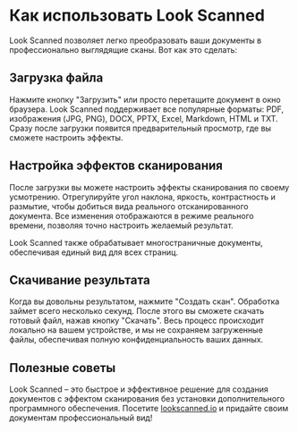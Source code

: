 # Как использовать Look Scanned

Look Scanned позволяет легко преобразовать ваши документы в профессионально выглядящие сканы. Вот как это сделать:

## Загрузка файла

Нажмите кнопку "Загрузить" или просто перетащите документ в окно браузера. Look Scanned поддерживает все популярные форматы: PDF, изображения (JPG, PNG), DOCX, PPTX, Excel, Markdown, HTML и TXT. Сразу после загрузки появится предварительный просмотр, где вы сможете настроить эффекты.

## Настройка эффектов сканирования

После загрузки вы можете настроить эффекты сканирования по своему усмотрению. Отрегулируйте угол наклона, яркость, контрастность и размытие, чтобы добиться вида реального отсканированного документа. Все изменения отображаются в режиме реального времени, позволяя точно настроить желаемый результат.

Look Scanned также обрабатывает многостраничные документы, обеспечивая единый вид для всех страниц.

## Скачивание результата

Когда вы довольны результатом, нажмите "Создать скан". Обработка займет всего несколько секунд. После этого вы сможете скачать готовый файл, нажав кнопку "Скачать". Весь процесс происходит локально на вашем устройстве, и мы не сохраняем загруженные файлы, обеспечивая полную конфиденциальность ваших данных.

## Полезные советы

Look Scanned – это быстрое и эффективное решение для создания документов с эффектом сканирования без установки дополнительного программного обеспечения. Посетите [lookscanned.io](https://lookscanned.io) и придайте своим документам профессиональный вид!
